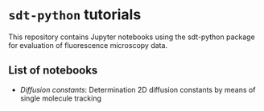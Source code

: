 <!--
SPDX-FileCopyrightText: 2020 Lukas Schrangl <lukas.schrangl@tuwien.ac.at>

SPDX-License-Identifier: CC-BY-4.0
-->

`sdt-python` tutorials
======================

This repository contains Jupyter notebooks using the sdt-python package for
evaluation of fluorescence microscopy data.


List of notebooks
-----------------

- *Diffusion constants*: Determination 2D diffusion constants by means of
  single molecule tracking
